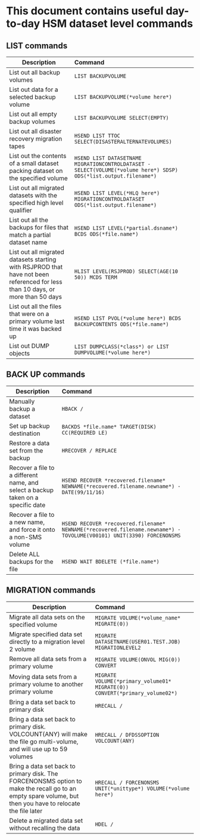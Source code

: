 # This document contains useful day-to-day HSM dataset level commands

## LIST commands
| Description        | Command     |
|--------------------|:------------|
| List out all backup volumes | ```LIST BACKUPVOLUME``` | 
| List out data for a selected backup volume | ```LIST BACKUPVOLUME(*volume here*)``` | 
| List out all empty backup volumes | ```LIST BACKUPVOLUME SELECT(EMPTY)``` | 
| List out all disaster recovery migration tapes | ```HSEND LIST TTOC SELECT(DISASTERALTERNATEVOLUMES)``` | 
| List out the contents of a small dataset packing dataset on the specified volume | ```HSEND LIST DATASETNAME MIGRATIONCONTROLDATASET -SELECT(VOLUME(*volume here*) SDSP) ODS(*list.output.filename*)``` | 
| List out all migrated datasets with the specified high level qualifier | ```HSEND LIST LEVEL(*HLQ here*) MIGRATIONCONTROLDATASET ODS(*list.output.filename*)``` | 
| List out all the backups for files that match a partial dataset name |```HSEND LIST LEVEL(*partial.dsname*) BCDS ODS(*file.name*)``` | 
| List out all migrated datasets starting with RSJPROD that have not been referenced for less than 10 days, or more than 50 days | ```HLIST LEVEL(RSJPROD) SELECT(AGE(10 50)) MCDS TERM``` | 
| List out all the files that were on a primary volume last time it was backed up | ```HSEND LIST PVOL(*volume here*) BCDS BACKUPCONTENTS ODS(*file.name*)``` | 
| List out DUMP objects | ```LIST DUMPCLASS(*class*) or LIST DUMPVOLUME(*volume here*)``` | 


## BACK UP commands
| Description        | Command     |
|--------------------|:------------|
| Manually backup a dataset | ```HBACK /``` | 
| Set up backup destination | ```BACKDS *file.name* TARGET(DISK) CC(REQUIRED LE)``` | 
| Restore a data set from the backup | ```HRECOVER / REPLACE``` | 
| Recover a file to a different name, and select a backup taken on a specific date | ```HSEND RECOVER *recovered.filename* NEWNAME(*recovered.filename.newname*) -DATE(99/11/16)``` | 
| Recover a file to a new name, and force it onto a non-SMS volume | ```HSEND RECOVER *recovered.filename* NEWNAME(*recovered.filename.newname*) -TOVOLUME(V00101) UNIT(3390) FORCENONSMS``` | 
| Delete ALL backups for the file |  ```HSEND WAIT BDELETE (*file.name*)``` | 

## MIGRATION commands
| Description        | Command     |
|--------------------|:------------|
| Migrate all data sets on the specified volume | `MIGRATE VOLUME(*volume_name* MIGRATE(0))` |
| Migrate specified data set directly to a migration level 2 volume | `MIGRATE DATASETNAME(USER01.TEST.JOB) MIGRATIONLEVEL2` |
| Remove all data sets from a primary volume | `MIGRATE VOLUME(ONVOL MIG(0)) CONVERT` |
| Moving data sets from a primary volume to another primary volume | `MIGRATE VOLUME(*primary_volume01* MIGRATE(0)) CONVERT(*primary_volume02*)` |
| Bring a data set back to primary disk | ```HRECALL /``` | 
| Bring a data set back to primary disk. VOLCOUNT(ANY) will make the file go multi-volume, and will use up to 59 volumes | ```HRECALL / DFDSSOPTION VOLCOUNT(ANY)``` | 
| Bring a data set back to primary disk. The FORCENONSMS option to make the recall go to an empty spare volume, but then you have to relocate the file later | ```HRECALL / FORCENONSMS UNIT(*unittype*) VOLUME(*volume here*)``` | 
| Delete a migrated data set without recalling the data | ```HDEL /``` | 
